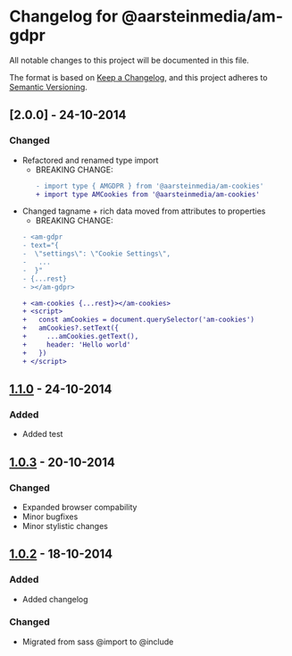 # Changelog for @aarsteinmedia/am-gdpr

All notable changes to this project will be documented in this file.

The format is based on [Keep a Changelog](https://keepachangelog.com/en/1.1.0/),
and this project adheres to [Semantic Versioning](https://semver.org/spec/v2.0.0.html).

## [2.0.0] - 24-10-2014

### Changed

- Refactored and renamed type import
  - BREAKING CHANGE:
    ```diff
    - import type { AMGDPR } from '@aarsteinmedia/am-cookies'
    + import type AMCookies from '@aarsteinmedia/am-cookies'
    ```
- Changed tagname + rich data moved from attributes to properties
  - BREAKING CHANGE:
  ```diff
  - <am-gdpr
  - text="{
  -  \"settings\": \"Cookie Settings\",
  -   ...
  -  }"
  - {...rest}
  - ></am-gdpr>

  + <am-cookies {...rest}></am-cookies>
  + <script>
  +   const amCookies = document.querySelector('am-cookies')
  +   amCookies?.setText({
  +     ...amCookies.getText(),
  +     header: 'Hello world'
  +   })
  + </script>
  ```

## [1.1.0] - 24-10-2014

### Added

- Added test

## [1.0.3] - 20-10-2014

### Changed

- Expanded browser compability
- Minor bugfixes
- Minor stylistic changes

## [1.0.2] - 18-10-2014

### Added

- Added changelog

### Changed

- Migrated from sass @import to @include

[1.1.0]: https://github.com/aarsteinmedia/am-gdpr/releases/tag/2.0.0
[1.1.0]: https://github.com/aarsteinmedia/am-gdpr/releases/tag/1.1.0
[1.0.3]: https://github.com/aarsteinmedia/am-gdpr/releases/tag/1.0.3
[1.0.2]: https://github.com/aarsteinmedia/am-gdpr/releases/tag/1.0.2